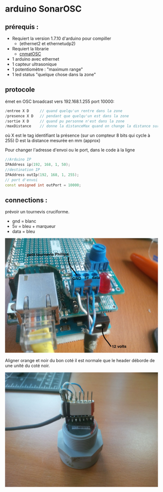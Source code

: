 # arduino SonarOSC

## prérequis : 
* Requiert la version 1.7.10 d'arduino pour compiller
	* (ethernet2 et ethernetudp2)
* Requiert la librarie 
	* [cnmatOSC](https://github.com/CNMAT/OSC)	
* 1 arduino avec ethernet 
* 1 capteur ultrasonique
* 1 potentiomètre : "maximum range"
* 1 led status "quelque chose dans la zone"



## protocole

émet en OSC broadcast vers 192.168.1.255 port 10000:



```c++
/entree X D		// quand quelqu'un rentre dans la zone
/presence X D	// pendant que quelqu'un est dans la zone
/sortie X D		// quand pu personne n'est dans la zone
/maxDistance 	// donne la distanceMax quand on change la distance sur la résistance
```

où
X est le tag identifiant la présence (sur un compteur 8 bits qui cycle à 255)
D est la distance mesurée en mm (approx)


Pour changer l'adresse d'envoi ou le port, dans le code à la ligne 

```c++
//Arduino IP
IPAddress ip(192, 168, 1, 50);
//destination IP
IPAddress outIp(192, 168, 1, 255);
// port d'envoi
const unsigned int outPort = 10000;
```


## connections : 

prévoir un tournevis cruciforme.
* gnd = blanc
* 5v = bleu + marqueur
* data = bleu 

![bornier](images/bornier.jpg)

Aligner orange et noir du bon coté
il est normale que le header déborde de une unité du coté noir.

![senseurs](images/senseurs.jpg)
